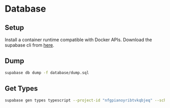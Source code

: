 # Database

## Setup

Install a container runtime compatible with Docker APIs.
Download the supabase cli from [here](https://supabase.com/docs/guides/cli).

## Dump

```bash
supabase db dump -f database/dump.sql
```

## Get Types

```bash
supabase gen types typescript --project-id "nfgpianoyribtvkqbjeq" --schema public > core/types/supabase.ts
```
